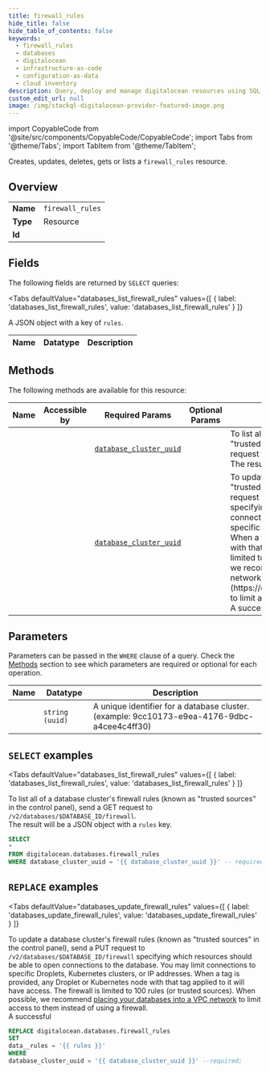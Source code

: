 ```yaml
--- 
title: firewall_rules
hide_title: false
hide_table_of_contents: false
keywords:
  - firewall_rules
  - databases
  - digitalocean
  - infrastructure-as-code
  - configuration-as-data
  - cloud inventory
description: Query, deploy and manage digitalocean resources using SQL
custom_edit_url: null
image: /img/stackql-digitalocean-provider-featured-image.png
---
```


import CopyableCode from '@site/src/components/CopyableCode/CopyableCode';
import Tabs from '@theme/Tabs';
import TabItem from '@theme/TabItem';

Creates, updates, deletes, gets or lists a <code>firewall_rules</code> resource.

## Overview
<table><tbody>
<tr><td><b>Name</b></td><td><code>firewall_rules</code></td></tr>
<tr><td><b>Type</b></td><td>Resource</td></tr>
<tr><td><b>Id</b></td><td><CopyableCode code="digitalocean.databases.firewall_rules" /></td></tr>
</tbody></table>

## Fields

The following fields are returned by `SELECT` queries:

<Tabs
    defaultValue="databases_list_firewall_rules"
    values={[
        { label: 'databases_list_firewall_rules', value: 'databases_list_firewall_rules' }
    ]}
>
<TabItem value="databases_list_firewall_rules">

A JSON object with a key of `rules`.

<table>
<thead>
    <tr>
    <th>Name</th>
    <th>Datatype</th>
    <th>Description</th>
    </tr>
</thead>
<tbody>
</tbody>
</table>
</TabItem>
</Tabs>

## Methods

The following methods are available for this resource:

<table>
<thead>
    <tr>
    <th>Name</th>
    <th>Accessible by</th>
    <th>Required Params</th>
    <th>Optional Params</th>
    <th>Description</th>
    </tr>
</thead>
<tbody>
<tr>
    <td><a href="#databases_list_firewall_rules"><CopyableCode code="databases_list_firewall_rules" /></a></td>
    <td><CopyableCode code="select" /></td>
    <td><a href="#parameter-database_cluster_uuid"><code>database_cluster_uuid</code></a></td>
    <td></td>
    <td>To list all of a database cluster's firewall rules (known as "trusted sources" in the control panel), send a GET request to `/v2/databases/$DATABASE_ID/firewall`.<br />The result will be a JSON object with a `rules` key.</td>
</tr>
<tr>
    <td><a href="#databases_update_firewall_rules"><CopyableCode code="databases_update_firewall_rules" /></a></td>
    <td><CopyableCode code="replace" /></td>
    <td><a href="#parameter-database_cluster_uuid"><code>database_cluster_uuid</code></a></td>
    <td></td>
    <td>To update a database cluster's firewall rules (known as "trusted sources" in the control panel), send a PUT request to `/v2/databases/$DATABASE_ID/firewall` specifying which resources should be able to open connections to the database. You may limit connections to specific Droplets, Kubernetes clusters, or IP addresses. When a tag is provided, any Droplet or Kubernetes node with that tag applied to it will have access. The firewall is limited to 100 rules (or trusted sources). When possible, we recommend [placing your databases into a VPC network](https://docs.digitalocean.com/products/networking/vpc/) to limit access to them instead of using a firewall.<br />A successful</td>
</tr>
</tbody>
</table>

## Parameters

Parameters can be passed in the `WHERE` clause of a query. Check the [Methods](#methods) section to see which parameters are required or optional for each operation.

<table>
<thead>
    <tr>
    <th>Name</th>
    <th>Datatype</th>
    <th>Description</th>
    </tr>
</thead>
<tbody>
<tr id="parameter-database_cluster_uuid">
    <td><CopyableCode code="database_cluster_uuid" /></td>
    <td><code>string (uuid)</code></td>
    <td>A unique identifier for a database cluster. (example: 9cc10173-e9ea-4176-9dbc-a4cee4c4ff30)</td>
</tr>
</tbody>
</table>

## `SELECT` examples

<Tabs
    defaultValue="databases_list_firewall_rules"
    values={[
        { label: 'databases_list_firewall_rules', value: 'databases_list_firewall_rules' }
    ]}
>
<TabItem value="databases_list_firewall_rules">

To list all of a database cluster's firewall rules (known as "trusted sources" in the control panel), send a GET request to `/v2/databases/$DATABASE_ID/firewall`.<br />The result will be a JSON object with a `rules` key.

```sql
SELECT
*
FROM digitalocean.databases.firewall_rules
WHERE database_cluster_uuid = '{{ database_cluster_uuid }}' -- required;
```
</TabItem>
</Tabs>


## `REPLACE` examples

<Tabs
    defaultValue="databases_update_firewall_rules"
    values={[
        { label: 'databases_update_firewall_rules', value: 'databases_update_firewall_rules' }
    ]}
>
<TabItem value="databases_update_firewall_rules">

To update a database cluster's firewall rules (known as "trusted sources" in the control panel), send a PUT request to `/v2/databases/$DATABASE_ID/firewall` specifying which resources should be able to open connections to the database. You may limit connections to specific Droplets, Kubernetes clusters, or IP addresses. When a tag is provided, any Droplet or Kubernetes node with that tag applied to it will have access. The firewall is limited to 100 rules (or trusted sources). When possible, we recommend [placing your databases into a VPC network](https://docs.digitalocean.com/products/networking/vpc/) to limit access to them instead of using a firewall.<br />A successful

```sql
REPLACE digitalocean.databases.firewall_rules
SET 
data__rules = '{{ rules }}'
WHERE 
database_cluster_uuid = '{{ database_cluster_uuid }}' --required;
```
</TabItem>
</Tabs>
